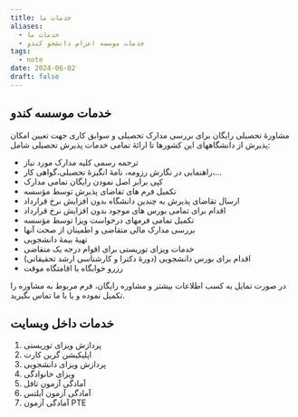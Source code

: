 ```yaml
---
title: خدمات ما
aliases:
  - خدمات ما
  - خدمات موسسه اعزام دانشجو کندو
tags:
  - note
date: 2024-06-02
draft: false
---
```


## خدمات موسسه کندو

مشاورۀ تحصیلی رایگان برای  بررسی مدارک تحصیلی و سوابق کاری جهت تعیین امکان پذیرش از دانشگاههای این کشورها تا ارائۀ تمامی خدمات پذیرش تحصیلی شامل:

- ترجمه رسمی کلیه مدارک مورد نیاز
- راهنمایی در نگارش رزومه، نامۀ انگیزۀ تحصیلی،گواهی کار،…
- کپی برابر اصل نمودن رایگان تمامی مدارک
- تکمیل فرم های تقاضای پذیرش توسط مؤسسه
- ارسال تقاضای پذیرش به چندین دانشگاه بدون افزایش نرخ قرارداد
- اقدام برای تمامی بورس های موجود بدون افزایش نرخ قرارداد
- تکمیل تمامی فرمهای درخواست ویزا توسط مؤسسه
- بررسی مدارک مالی متقاضی و اطمینان از صحت آنها
- تهیۀ بیمۀ دانشجویی
- خدمات ویزای توریستی برای اقوام درجه یک متقاضی
- اقدام برای بورس دانشجویی (دورۀ دکترا و کارشناسی ارشد تحقیقاتی)
- رزرو خوابگاه یا اقامتگاه موقت

در صورت تمایل به کسب اطلاعات بیشتر و مشاوره رایگان، فرم مربوط به مشاوره را تکمیل نموده و یا با ما تماس بگیرید.


## خدمات داخل وبسایت


1. پردازش ویزای توریستی
2. اپلیکیشن گرین کارت
3. پردازش ویزای دانشجویی
4. ویزای خانوادگی
5. آمادگی آزمون تافل
6. آمادگی آزمون آیلتس
7. آمادگی آزمون PTE